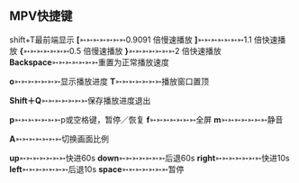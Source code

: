 ## MPV快捷键



shift+T最前端显示
**[**➳➳➳➳➳➳➳0.9091 倍慢速播放
**]**➳➳➳➳➳➳➳1.1 倍快速播放
**{**➳➳➳➳➳➳➳0.5 倍慢速播放
**}**➳➳➳➳➳➳➳2 倍快速播放
**Backspace**➳➳➳➳➳➳➳重置为正常播放速度

**o**➳➳➳➳➳➳➳显示播放进度
**T**➳➳➳➳➳➳➳播放窗口置顶

**Shift＋Q**➳➳➳➳➳➳➳保存播放进度退出

**p**➳➳➳➳➳➳➳p或空格键，暂停／恢复
**f**➳➳➳➳➳➳➳全屏
**m**➳➳➳➳➳➳➳静音

**A**➳➳➳➳➳➳➳切换画面比例

**up**➳➳➳➳➳➳➳快进60s
**down**➳➳➳➳➳➳➳后退60s
**right**➳➳➳➳➳➳➳快进10s
**left**➳➳➳➳➳➳➳后退10s
**space**➳➳➳➳➳➳➳暂停





